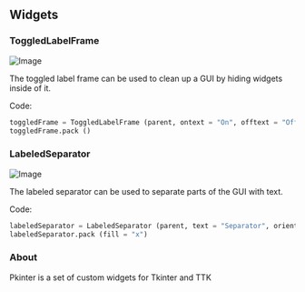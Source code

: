 ## Widgets

### ToggledLabelFrame

![Image](http://i.imgur.com/QtLlBZf.png)

The toggled label frame can be used to clean up a GUI by hiding widgets inside of it.

Code:

```python
toggledFrame = ToggledLabelFrame (parent, ontext = "On", offtext = "Off", defaultstate = False)
toggledFrame.pack ()
```

### LabeledSeparator

![Image](http://i.imgur.com/4oXN6WN.png)

The labeled separator can be used to separate parts of the GUI with text.

Code:

```python
labeledSeparator = LabeledSeparator (parent, text = "Separator", orient = "horizontal", textalign = "", padding = 5)
labeledSeparator.pack (fill = "x")
```

### About
Pkinter is a set of custom widgets for Tkinter and TTK
